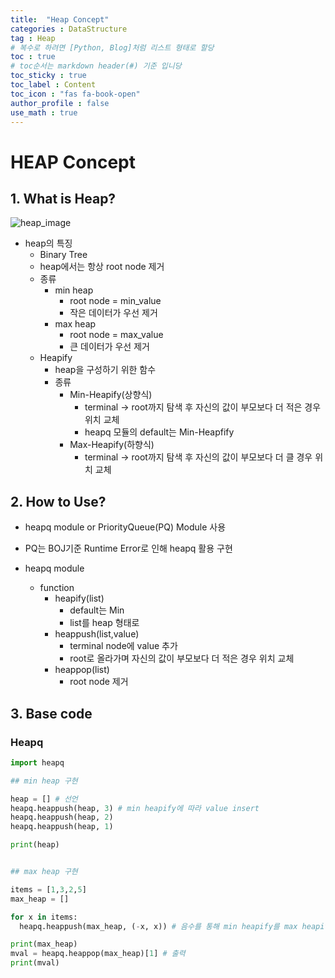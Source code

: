 ```yaml
---
title:  "Heap Concept"
categories : DataStructure
tag : Heap
# 복수로 하려면 [Python, Blog]처럼 리스트 형태로 할당
toc : true
# toc순서는 markdown header(#) 기준 입니당
toc_sticky : true
toc_label : Content
toc_icon : "fas fa-book-open"
author_profile : false
use_math : true
---
```


# HEAP Concept

## 1. What is Heap?
<!-- - Abstract Data Type : Priority Queue(FIFO) 보고오기 -->

![heap_image](https://github.com/SEUNGYEOPOH/SEUNGYEOPOH/assets/81912557/adf1014c-20f5-4b8e-a452-4d5f45410198)

- heap의 특징
    - Binary Tree
    - heap에서는 항상 root node 제거
    - 종류
        - min heap
            - root node = min_value
            - 작은 데이터가 우선 제거
        - max heap
            - root node = max_value
            - 큰 데이터가 우선 제거
    - Heapify
        - heap을 구성하기 위한 함수
        - 종류
            - Min-Heapify(상향식)
                - terminal -> root까지 탐색 후 자신의 값이 부모보다 더 적은 경우 위치 교체
                - heapq 모듈의 default는 Min-Heapfify
            - Max-Heapify(하향식)
                - terminal -> root까지 탐색 후 자신의 값이 부모보다 더 클 경우 위치 교체

## 2. How to Use?
- heapq module or PriorityQueue(PQ) Module 사용

- PQ는 BOJ기준 Runtime Error로 인해 heapq 활용 구현

- heapq module
    - function
        - heapify(list)
            - default는 Min
            - list를 heap 형태로
        - heappush(list,value)
            - terminal node에 value 추가
            - root로 올라가며 자신의 값이 부모보다 더 적은 경우 위치 교체 
        - heappop(list)
            - root node 제거

## 3. Base code
### Heapq
```python
import heapq

## min heap 구현

heap = [] # 선언
heapq.heappush(heap, 3) # min heapify에 따라 value insert
heapq.heappush(heap, 2)
heapq.heappush(heap, 1)

print(heap)


## max heap 구현

items = [1,3,2,5] 
max_heap = []

for x in items:
  heapq.heappush(max_heap, (-x, x)) # 음수를 통해 min heapify를 max heapify로

print(max_heap)
mval = heapq.heappop(max_heap)[1] # 출력
print(mval)
```


